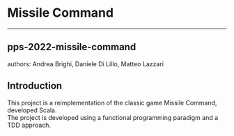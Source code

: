 # Missile Command
- - -
## pps-2022-missile-command
authors: Andrea Brighi, Daniele Di Lillo, Matteo Lazzari
## Introduction
This project is a reimplementation of the classic game Missile Command, developed Scala.    
The project is developed using a functional programming paradigm and a TDD approach.